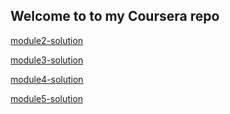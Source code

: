 ## Welcome to to my Coursera repo

[module2-solution](https://maziar-rumiani.github.io/coursera/module2-solution)

[module3-solution](https://maziar-rumiani.github.io/coursera/module3-solution)

[module4-solution](https://maziar-rumiani.github.io/coursera/module4-solution)

[module5-solution](https://maziar-rumiani.github.io/coursera/module5-solution)

